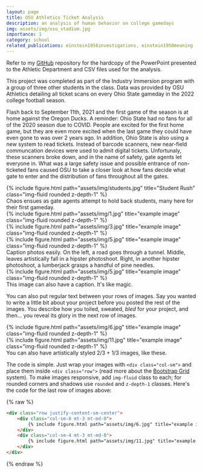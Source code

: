 ```yaml
---
layout: page
title: OSU Athletics Ticket Analysis
description: an analysis of human behavior on college gamedays
img: assets/img/osu_stadium.jpg
importance: 1
category: school
related_publications: einstein1956investigations, einstein1950meaning
---
```


Refer to my <a href="https://github.com/shall0ts/Projects">GitHub</a> repository for the hardcopy of the PowerPoint presented to the Athletic Department and CSV files used for the analysis. 

This project was completed as part of the Industry Immersion program with a group of three other students in the class. Data was provided by OSU Athletics detailing all ticket scans on every Ohio State gameday in the 2022 college football season. 

Flash back to September 11th, 2021 and the first game of the season is at home against the Oregon Ducks. A reminder: Ohio State had no fans for all of the 2020 season due to COVID. People are excited for the first home game, but they are even more excited when the last game they could have even gone to was over 2 years ago. In addition, Ohio State is also using a new system to read tickets. Instead of barcode scanners, new near-field communcation devices were used to admit digital tickets. Unfortunaly, these scanners broke down, and in the name of safety, gate agents let everyone in. What was a large safety issue and possible entrance of non-ticketed fans caused OSU to take a closer look at how fans decide what gate to enter and the distribution of fans throughout all the gates. 

<div class="row">
    <div class="col-sm mt-3 mt-md-0">
        {% include figure.html path="assets/img/students.jpg" title="Student Rush" class="img-fluid rounded z-depth-1" %}
    </div>
</div>
<div class="caption">
    Chaos ensues as gate agents attempt to hold back students, many here for their first gameday. 
</div>



<div class="row">
    <div class="col-sm mt-3 mt-md-0">
        {% include figure.html path="assets/img/1.jpg" title="example image" class="img-fluid rounded z-depth-1" %}
    </div>
    <div class="col-sm mt-3 mt-md-0">
        {% include figure.html path="assets/img/3.jpg" title="example image" class="img-fluid rounded z-depth-1" %}
    </div>
    <div class="col-sm mt-3 mt-md-0">
        {% include figure.html path="assets/img/5.jpg" title="example image" class="img-fluid rounded z-depth-1" %}
    </div>
</div>
<div class="caption">
    Caption photos easily. On the left, a road goes through a tunnel. Middle, leaves artistically fall in a hipster photoshoot. Right, in another hipster photoshoot, a lumberjack grasps a handful of pine needles.
</div>
<div class="row">
    <div class="col-sm mt-3 mt-md-0">
        {% include figure.html path="assets/img/5.jpg" title="example image" class="img-fluid rounded z-depth-1" %}
    </div>
</div>
<div class="caption">
    This image can also have a caption. It's like magic.
</div>

You can also put regular text between your rows of images.
Say you wanted to write a little bit about your project before you posted the rest of the images.
You describe how you toiled, sweated, *bled* for your project, and then... you reveal its glory in the next row of images.


<div class="row justify-content-sm-center">
    <div class="col-sm-8 mt-3 mt-md-0">
        {% include figure.html path="assets/img/6.jpg" title="example image" class="img-fluid rounded z-depth-1" %}
    </div>
    <div class="col-sm-4 mt-3 mt-md-0">
        {% include figure.html path="assets/img/11.jpg" title="example image" class="img-fluid rounded z-depth-1" %}
    </div>
</div>
<div class="caption">
    You can also have artistically styled 2/3 + 1/3 images, like these.
</div>


The code is simple.
Just wrap your images with `<div class="col-sm">` and place them inside `<div class="row">` (read more about the <a href="https://getbootstrap.com/docs/4.4/layout/grid/">Bootstrap Grid</a> system).
To make images responsive, add `img-fluid` class to each; for rounded corners and shadows use `rounded` and `z-depth-1` classes.
Here's the code for the last row of images above:

{% raw %}
```html
<div class="row justify-content-sm-center">
    <div class="col-sm-8 mt-3 mt-md-0">
        {% include figure.html path="assets/img/6.jpg" title="example image" class="img-fluid rounded z-depth-1" %}
    </div>
    <div class="col-sm-4 mt-3 mt-md-0">
        {% include figure.html path="assets/img/11.jpg" title="example image" class="img-fluid rounded z-depth-1" %}
    </div>
</div>
```
{% endraw %}
